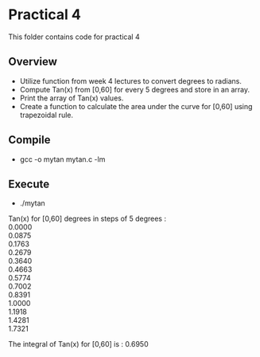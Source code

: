 # Practical 4

This folder contains code for practical 4

## Overview

* Utilize function from week 4 lectures to convert degrees to radians.
* Compute Tan(x) from [0,60] for every 5 degrees and store in an array.
* Print the array of Tan(x) values.
* Create a function to calculate the area under the curve for [0,60] using trapezoidal rule.

## Compile

* gcc -o mytan mytan.c -lm

## Execute

* ./mytan

Tan(x) for [0,60] degrees in steps of 5 degrees :  
0.0000  
0.0875  
0.1763  
0.2679  
0.3640  
0.4663  
0.5774  
0.7002  
0.8391  
1.0000  
1.1918  
1.4281  
1.7321

The integral of Tan(x) for [0,60] is : 0.6950
